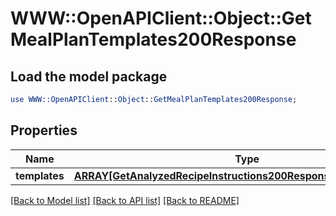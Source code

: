 # WWW::OpenAPIClient::Object::GetMealPlanTemplates200Response

## Load the model package
```perl
use WWW::OpenAPIClient::Object::GetMealPlanTemplates200Response;
```

## Properties
Name | Type | Description | Notes
------------ | ------------- | ------------- | -------------
**templates** | [**ARRAY[GetAnalyzedRecipeInstructions200ResponseIngredientsInner]**](GetAnalyzedRecipeInstructions200ResponseIngredientsInner.md) |  | 

[[Back to Model list]](../README.md#documentation-for-models) [[Back to API list]](../README.md#documentation-for-api-endpoints) [[Back to README]](../README.md)


